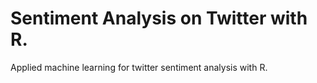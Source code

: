 # Sentiment Analysis on Twitter with R.
Applied machine learning for twitter sentiment analysis with R.
